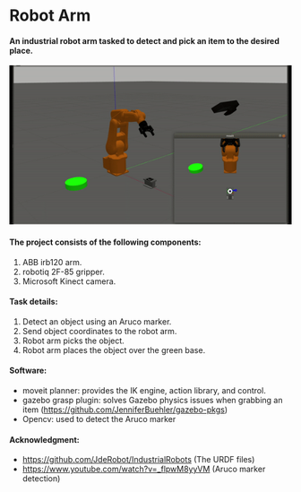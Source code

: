 # Robot Arm 
#### An industrial robot arm tasked to detect and pick an item to the desired place.

<p align="center">  <img src="Images/arm.gif" alt=""/> </p>

#### The project consists of the following components:
1. ABB irb120 arm.
2. robotiq 2F-85 gripper.
3. Microsoft Kinect camera.

#### Task details:
1. Detect an object using an Aruco marker.
2. Send object coordinates to the robot arm.
3. Robot arm picks the object.
4. Robot arm places the object over the green base.


#### Software:
- moveit planner: provides the IK engine, action library, and control.
- gazebo grasp plugin: solves Gazebo physics issues when grabbing an item (https://github.com/JenniferBuehler/gazebo-pkgs)
- Opencv: used to detect the Aruco marker


#### Acknowledgment:
- https://github.com/JdeRobot/IndustrialRobots (The URDF files)
- https://www.youtube.com/watch?v=_flpwM8yyVM (Aruco marker detection)
